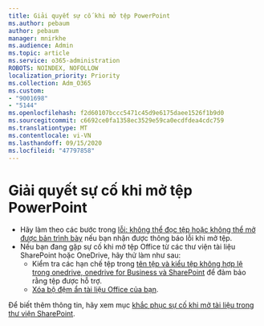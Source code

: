```yaml
---
title: Giải quyết sự cố khi mở tệp PowerPoint
ms.author: pebaum
author: pebaum
manager: mnirkhe
ms.audience: Admin
ms.topic: article
ms.service: o365-administration
ROBOTS: NOINDEX, NOFOLLOW
localization_priority: Priority
ms.collection: Adm_O365
ms.custom:
- "9001698"
- "5144"
ms.openlocfilehash: f2d60107bccc5471c45d9e6175daee1526f1b9d0
ms.sourcegitcommit: c6692ce0fa1358ec3529e59ca0ecdfdea4cdc759
ms.translationtype: MT
ms.contentlocale: vi-VN
ms.lasthandoff: 09/15/2020
ms.locfileid: "47797858"
---
```

# <a name="resolve-issues-opening-powerpoint-files"></a>Giải quyết sự cố khi mở tệp PowerPoint

- Hãy làm theo các bước trong [lỗi: không thể đọc tệp hoặc không thể mở được bản trình bày](https://support.office.com/article/Error-Can-t-read-file-or-Presentation-cannot-be-opened-7f2f31e2-d4dd-4c1f-9e27-ba6fadf92d44) nếu bạn nhận được thông báo lỗi khi mở tệp.
- Nếu bạn đang gặp sự cố khi mở tệp Office từ các thư viện tài liệu SharePoint hoặc OneDrive, hãy thử làm như sau:
    - Kiểm tra các hạn chế tệp trong [tên tệp và kiểu tệp không hợp lệ trong onedrive, onedrive for Business và SharePoint](https://support.office.com/article/64883a5d-228e-48f5-b3d2-eb39e07630fa) để đảm bảo rằng tệp được hỗ trợ.
    - [Xóa bộ đệm ẩn tài liệu Office của bạn](https://support.office.com/article/b1d3765e-d71b-4bb8-99ca-acd22c42995d).

Để biết thêm thông tin, hãy xem mục [khắc phục sự cố khi mở tài liệu trong thư viện SharePoint](https://support.office.com/article/31329fa1-4ad0-47fc-95d8-bb0c5b12a536).
